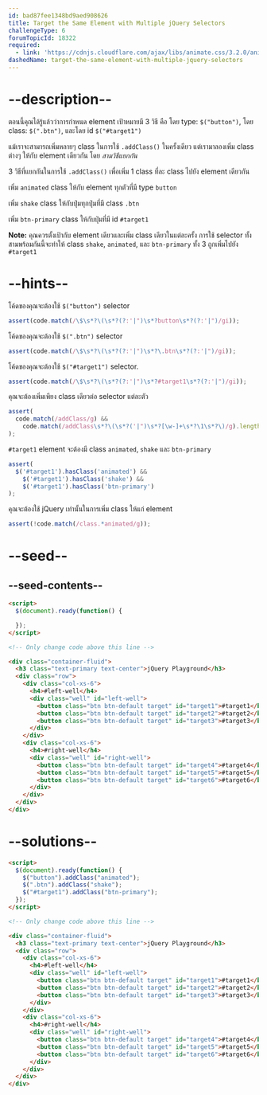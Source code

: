 ```yaml
---
id: bad87fee1348bd9aed908626
title: Target the Same Element with Multiple jQuery Selectors
challengeType: 6
forumTopicId: 18322
required:
  - link: 'https://cdnjs.cloudflare.com/ajax/libs/animate.css/3.2.0/animate.css'
dashedName: target-the-same-element-with-multiple-jquery-selectors
---
```


# --description--

ตอนนี้คุณได้รู้แล้วว่าการกำหนด element เป้าหมายมี 3 วิธี คือ โดย type: `$("button")`, โดย class: `$(".btn")`, และโดย id `$("#target1")`


แม้เราจะสามารถเพิ่มหลายๆ class ในการใช้ `.addClass()` ในครั้งเดียว แต่เรามาลองเพิ่ม class ต่างๆ ให้กับ element เดียวกัน โดย *สามวิธีแยกกัน*

3 วิธีที่แยกกันในการใช้ `.addClass()` เพื่อเพิ่ม 1 class ที่ละ class ไปยัง element เดียวกัน 

เพิ่ม `animated` class ให้กับ element ทุกตัวที่มี type `button`

เพิ่ม `shake` class ให้กับปุ่มทุกปุ่มที่มี class `.btn`

เพิ่ม `btn-primary` class ให้กับปุ่มที่มี id `#target1`

**Note:** คุณควรตั้งเป้ากับ element เดียวและเพิ่ม class เดียวในแต่ละครั้ง การใช้ selector ทั้งสามพร้อมกันนี้จะทำให้ class `shake`, `animated`, และ `btn-primary` ทั้ง 3 ถูกเพิ่มไปยัง `#target1`

# --hints--

โค้ดของคุณจะต้องใช้ `$("button")` selector

```js
assert(code.match(/\$\s*?\(\s*?(?:'|")\s*?button\s*?(?:'|")/gi));
```

โค้ดของคุณจะต้องใช้ `$(".btn")` selector

```js
assert(code.match(/\$\s*?\(\s*?(?:'|")\s*?\.btn\s*?(?:'|")/gi));
```

โค้ดของคุณจะต้องใช้ `$("#target1")` selector.

```js
assert(code.match(/\$\s*?\(\s*?(?:'|")\s*?#target1\s*?(?:'|")/gi));
```

คุณจะต้องเพิ่มเพียง class เดียวต่อ selector แต่ละตัว

```js
assert(
  code.match(/addClass/g) &&
    code.match(/addClass\s*?\(\s*?('|")\s*?[\w-]+\s*?\1\s*?\)/g).length > 2
);
```

`#target1` element จะต้องมี class `animated`‚ `shake` และ `btn-primary`

```js
assert(
  $('#target1').hasClass('animated') &&
    $('#target1').hasClass('shake') &&
    $('#target1').hasClass('btn-primary')
);
```

คุณจะต้องใช้ jQuery เท่านั้นในการเพิ่ม class ให้แก่ element


```js
assert(!code.match(/class.*animated/g));
```

# --seed--

## --seed-contents--

```html
<script>
  $(document).ready(function() {

  });
</script>

<!-- Only change code above this line -->

<div class="container-fluid">
  <h3 class="text-primary text-center">jQuery Playground</h3>
  <div class="row">
    <div class="col-xs-6">
      <h4>#left-well</h4>
      <div class="well" id="left-well">
        <button class="btn btn-default target" id="target1">#target1</button>
        <button class="btn btn-default target" id="target2">#target2</button>
        <button class="btn btn-default target" id="target3">#target3</button>
      </div>
    </div>
    <div class="col-xs-6">
      <h4>#right-well</h4>
      <div class="well" id="right-well">
        <button class="btn btn-default target" id="target4">#target4</button>
        <button class="btn btn-default target" id="target5">#target5</button>
        <button class="btn btn-default target" id="target6">#target6</button>
      </div>
    </div>
  </div>
</div>
```

# --solutions--

```html
<script>
  $(document).ready(function() {
    $("button").addClass("animated");
    $(".btn").addClass("shake");
    $("#target1").addClass("btn-primary");
  });
</script>

<!-- Only change code above this line -->

<div class="container-fluid">
  <h3 class="text-primary text-center">jQuery Playground</h3>
  <div class="row">
    <div class="col-xs-6">
      <h4>#left-well</h4>
      <div class="well" id="left-well">
        <button class="btn btn-default target" id="target1">#target1</button>
        <button class="btn btn-default target" id="target2">#target2</button>
        <button class="btn btn-default target" id="target3">#target3</button>
      </div>
    </div>
    <div class="col-xs-6">
      <h4>#right-well</h4>
      <div class="well" id="right-well">
        <button class="btn btn-default target" id="target4">#target4</button>
        <button class="btn btn-default target" id="target5">#target5</button>
        <button class="btn btn-default target" id="target6">#target6</button>
      </div>
    </div>
  </div>
</div>
```

